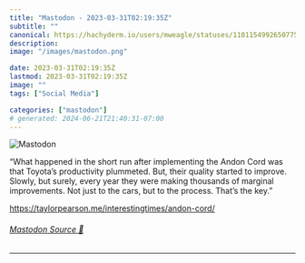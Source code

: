 ```yaml
---
title: "Mastodon - 2023-03-31T02:19:35Z"
subtitle: ""
canonical: https://hachyderm.io/users/mweagle/statuses/110115499265077556
description:
image: "/images/mastodon.png"

date: 2023-03-31T02:19:35Z
lastmod: 2023-03-31T02:19:35Z
image: ""
tags: ["Social Media"]

categories: ["mastodon"]
# generated: 2024-06-21T21:40:31-07:00
---
```

![Mastodon](/images/mastodon.png)

<p>“What happened in the short run after implementing the Andon Cord was that Toyota’s productivity plummeted. But, their quality started to improve. Slowly, but surely, every year they were making thousands of marginal improvements. Not just to the cars, but to the process. That’s the key.”</p><p><a href="https://taylorpearson.me/interestingtimes/andon-cord/" target="_blank" rel="nofollow noopener noreferrer" translate="no"><span class="invisible">https://</span><span class="ellipsis">taylorpearson.me/interestingti</span><span class="invisible">mes/andon-cord/</span></a></p>


###### [Mastodon Source 🐘](https://hachyderm.io/@mweagle/110115499265077556)

___
